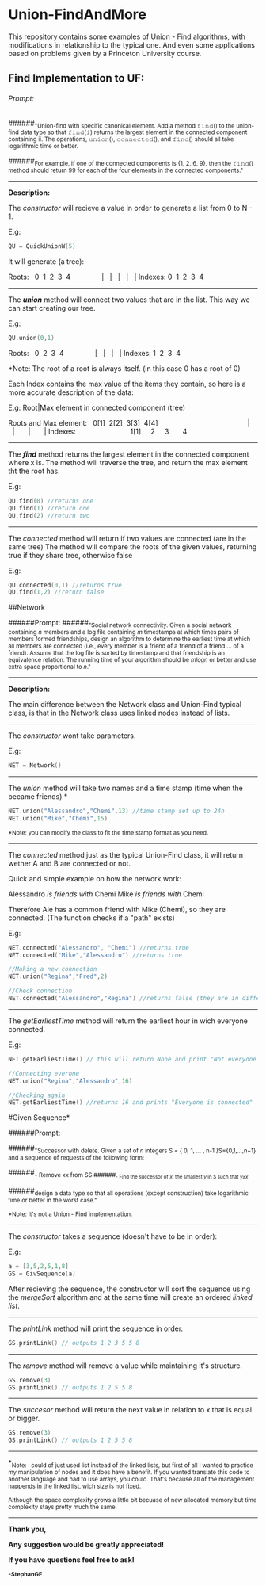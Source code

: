 # Union-FindAndMore
This repository contains some examples of Union - Find algorithms,  with modifications in relationship to the typical one. And even some applications based on problems given by a Princeton University course.

## Find Implementation to UF:
###### Prompt:

######<sub>"Union-find with specific canonical element. Add a method 𝚏𝚒𝚗𝚍() to the union-find data type so that 𝚏𝚒𝚗𝚍(𝚒) returns the largest element in the connected component containing ii. The operations, 𝚞𝚗𝚒𝚘𝚗(), 𝚌𝚘𝚗𝚗𝚎𝚌𝚝𝚎𝚍(), and 𝚏𝚒𝚗𝚍() should all take logarithmic time or better.

######<sub>For example, if one of the connected components is \{1, 2, 6, 9\}, then the 𝚏𝚒𝚗𝚍() method should return 99 for each of the four elements in the connected components."

---
**Description:**

The *constructor* will recieve a value in order to generate a list from 0 to N - 1.

E.g:
```swift
QU = QuickUnionW(5)
```
It will generate (a tree):
    
Roots:&nbsp;&nbsp; 0&nbsp; 1&nbsp; 2&nbsp; 3&nbsp; 4
&nbsp; &nbsp; &nbsp; &nbsp; &nbsp; &nbsp; &nbsp;&nbsp; | &nbsp; | &nbsp; | &nbsp; | &nbsp; |
Indexes: 0&nbsp; 1&nbsp; 2&nbsp; 3&nbsp; 4
    
---

The ***union*** method will connect two values that are in the list. This way we can start creating our tree.

E.g:
```swift
QU.union(0,1)
```
Roots:&nbsp;&nbsp; 0&nbsp;  2&nbsp; 3&nbsp; 4
&nbsp; &nbsp; &nbsp; &nbsp; &nbsp; &nbsp; &nbsp;&nbsp;  | &nbsp; | &nbsp; | &nbsp; |
Indexes: 1&nbsp;  2&nbsp; 3&nbsp; 4

*Note: The root of a root is always itself. (in this case 0 has a root of 0)

Each Index contains the max value of the items they contain, so here is a more accurate description of the data:

E.g:
        Root|Max element in connected component (tree)
        
Roots and Max element:&nbsp;&nbsp; 0[1]&nbsp;  2[2]&nbsp; 3[3]&nbsp; 4[4]
&nbsp; &nbsp; &nbsp; &nbsp; &nbsp; &nbsp; &nbsp; &nbsp; &nbsp; &nbsp; &nbsp; &nbsp; &nbsp; &nbsp; &nbsp; &nbsp; &nbsp; &nbsp; &nbsp; &nbsp; &nbsp; &nbsp; &nbsp;| &nbsp; &nbsp; &nbsp; | &nbsp; &nbsp; &nbsp; | &nbsp; &nbsp; &nbsp; |
Indexes: &nbsp; &nbsp; &nbsp; &nbsp; &nbsp; &nbsp; &nbsp; &nbsp; &nbsp; &nbsp; &nbsp; &nbsp; &nbsp; &nbsp;1[1] &nbsp; &nbsp; 2 &nbsp; &nbsp; 3 &nbsp; &nbsp; &nbsp; 4


---

The ***find*** method returns the largest element in the connected component where x is.
The method will traverse the tree, and return the max element tht the root has.

E.g:

```swift
QU.find(0) //returns one
QU.find(1) //return one
QU.find(2) //return two
```
---

The *connected* method will return if two values are connected (are in the same tree)
The method will compare the roots of the given values, returning true if they share tree, otherwise false

E.g:

```swift
QU.connected(0,1) //returns true
QU.find(1,2) //return false
```

##Network

######Prompt:
######<sub>"Social network connectivity. Given a social network containing *n* members and a log file containing *m* timestamps at which times pairs of members formed friendships, design an algorithm to determine the earliest time at which all members are connected (i.e., every member is a friend of a friend of a friend ... of a friend). Assume that the log file is sorted by timestamp and that friendship is an equivalence relation. The running time of your algorithm should be *mlogn* or better and use extra space proportional to *n*."

---
**Description:**

The main difference between the Network class and Union-Find typical class, is that in the Network class uses linked nodes instead of lists.

---
The *constructor* wont take parameters.

E.g:
```swift
NET = Network()
```

---

The *union* method will take two names and a time stamp (time when the became friends) *

```swift
NET.union("Alessandro","Chemi",13) //time stamp set up to 24h
NET.union("Mike","Chemi",15)
```

<sub>*Note: you can modify the class to fit the time stamp format as you need.

---

The *connected* method just as the typical Union-Find class, it will return wether A and B are connected or not.

Quick and simple example on how the network work:

Alessandro *is friends with* Chemi
Mike *is friends with* Chemi

Therefore Ale has a common friend with Mike (Chemi), so they are connected. (The function checks if a "path" exists)

E.g:

```swift
NET.connected("Alessandro", "Chemi") //returns true
NET.connected("Mike","Alessandro") //returns true

//Making a new connection
NET.union("Regina","Fred",2)

//Check connection
NET.connected("Alessandro","Regina") //returns false (they are in different "newtworks")
```

---

The *getEarliestTime* method will return the earliest hour in wich everyone connected.

E.g:

```swift
NET.getEarliestTime() // this will return None and print "Not everyone is connected"

//Connecting everone
NET.union("Regina","Alessandro",16)

//Checking again
NET.getEarliestTime() //returns 16 and prints "Everyone is connected"
```
#Given Sequence*

######Prompt:

######<sub>"Successor with delete. Given a set of *n* integers S = \{ 0, 1, ... , n-1 \}S={0,1,...,n−1} and a sequence of requests of the following form:

######<sub>- Remove xx from SS
######<sub>- Find the successor of *x*: the smallest *y* in S such that *y≥x*.

######<sub>design a data type so that all operations (except construction) take logarithmic time or better in the worst case."

<sub>*Note: It's not a Union - Find implementation.

---

The *constructor* takes a sequence (doesn't have to be in order):

E.g:

```swift
a = [3,5,2,5,1,8]
GS = GivSequence(a)
````

After recieving the sequence, the constructor will sort the sequence using the *mergeSort* algorithm and at the same time will create an ordered *linked list*.

---

The *printLink* method will print the sequence in order.

```swift
GS.printLink() // outputs 1 2 3 5 5 8
```

---

The *remove* method will remove a value while maintaining it's structure.

```swift
GS.remove(3)
GS.printLink() // outputs 1 2 5 5 8
```

---

The *succesor* method will return the next value in relation to x that is equal or bigger.

```swift
GS.remove(3)
GS.printLink() // outputs 1 2 5 5 8
```
---

*<sub>Note: I could of just used list instead of the linked lists, but first of all I wanted to practice my manipulation of nodes and it does have a benefit. If you wanted translate this code to another language and had to use arrays, you could. That's because all of the management happends in the linked list, wich size is not fixed.

<sub>Although the space complexity grows a little bit becuase of new allocated memory but time complexity stays pretty much the same.

---

**Thank you,**

**Any suggestion would be greatly appreciated!**

**If you have questions feel free to ask!**

<sub>**-StephanGF**

